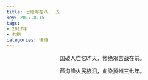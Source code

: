 ```yaml
---
title: 七绝写在八.一五
key: 2017.8.15
tags: 
- 2017年 
- 七绝
categories: 律诗
---
```


<p align="center">国破人亡忆昨天，惨绝艰苦战在前。
</p>
<p align="center">芦沟峰火民族泪，血染冀州三七年。
</p>
